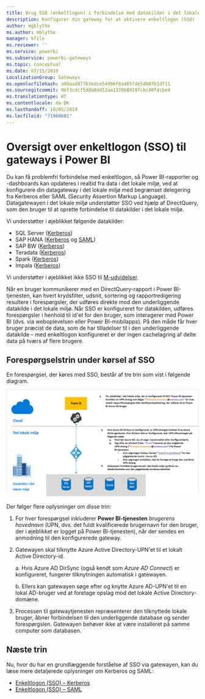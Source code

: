 ```yaml
---
title: Brug SSO (enkeltlogon) i forbindelse med datakilder i det lokale miljø
description: Konfigurer din gateway for at aktivere enkeltlogon (SSO) fra Power BI til datakilder i det lokale miljø.
author: mgblythe
ms.author: mblythe
manager: kfile
ms.reviewer: ''
ms.service: powerbi
ms.subservice: powerbi-gateways
ms.topic: conceptual
ms.date: 07/15/2019
LocalizationGroup: Gateways
ms.openlocfilehash: a99aad87763edce54996f0a485fde5498fb1df11
ms.sourcegitcommit: 9bf3cdcf5d8b8dd12aa1339b8910fcbc40f4cbe4
ms.translationtype: HT
ms.contentlocale: da-DK
ms.lasthandoff: 10/05/2019
ms.locfileid: "71968601"
---
```

# <a name="overview-of-single-sign-on-sso-for-gateways-in-power-bi"></a>Oversigt over enkeltlogon (SSO) til gateways i Power BI

Du kan få problemfri forbindelse med enkeltlogon, så Power BI-rapporter og -dashboards kan opdateres i realtid fra data i det lokale miljø, ved at konfigurere din datagateway i det lokale miljø med begrænset delegering fra Kerberos eller SAML (Security Assertion Markup Language). Datagatewayen i det lokale miljø understøtter SSO ved hjælp af DirectQuery, som den bruger til at oprette forbindelse til datakilder i det lokale miljø.

Vi understøtter i øjeblikket følgende datakilder:

* SQL Server ([Kerberos](service-gateway-sso-kerberos.md))
* SAP HANA ([Kerberos](service-gateway-sso-kerberos.md) og [SAML](service-gateway-sso-saml.md))
* SAP BW ([Kerberos](service-gateway-sso-kerberos.md))
* Teradata ([Kerberos](service-gateway-sso-kerberos.md))
* Spark ([Kerberos](service-gateway-sso-kerberos.md))
* Impala ([Kerberos](service-gateway-sso-kerberos.md))

Vi understøtter i øjeblikket ikke SSO til [M-udvidelser](https://github.com/microsoft/DataConnectors/blob/master/docs/m-extensions.md).

Når en bruger kommunikerer med en DirectQuery-rapport i Power BI-tjenesten, kan hvert krydsfilter, udsnit, sortering og rapportredigering resultere i forespørgsler, der udføres direkte mod den underliggende datakilde i det lokale miljø. Når SSO er konfigureret for datakilden, udføres forespørgsler i henhold til id'et for den bruger, som interagerer med Power BI (dvs. via weboplevelsen eller Power BI-mobilapps). På den måde får hver bruger præcist de data, som de har tilladelser til i den underliggende datakilde – med enkeltlogon konfigureret er der ingen cachelagring af delte data på tværs af flere brugere.

## <a name="query-steps-when-running-sso"></a>Forespørgselstrin under kørsel af SSO

En forespørgsel, der køres med SSO, består af tre trin som vist i følgende diagram.

![SSO-forespørgselstrin](media/service-gateway-sso-overview/sso-query-steps.png)

Der følger flere oplysninger om disse trin:

1. For hver forespørgsel inkluderer **Power BI-tjenesten** *brugerens hovednavn* (UPN, dvs. det fuldt kvalificerede brugernavn for den bruger, der i øjeblikket er logget på Power BI-tjenesten), når der sendes en anmodning til den konfigurerede gateway.

2. Gatewayen skal tilknytte Azure Active Directory-UPN'et til et lokalt Active Directory-id.

   a.  Hvis Azure AD DirSync (også kendt som *Azure AD Connect*) er konfigureret, fungerer tilknytningen automatisk i gatewayen.

   b.  Ellers kan gatewayen søge efter og knytte Azure AD-UPN'et til en lokal AD-bruger ved at foretage opslag mod det lokale Active Directory-domæne.

3. Processen til gatewaytjenesten repræsenterer den tilknyttede lokale bruger, åbner forbindelsen til den underliggende database og sender forespørgslen. Gatewayen behøver ikke at være installeret på samme computer som databasen.

## <a name="next-steps"></a>Næste trin

Nu, hvor du har en grundlæggende forståelse af SSO via gatewayen, kan du læse mere detaljerede oplysninger om Kerberos og SAML:

* [Enkeltlogon (SSO) – Kerberos](service-gateway-sso-kerberos.md)
* [Enkeltlogon (SSO) – SAML](service-gateway-sso-saml.md)
